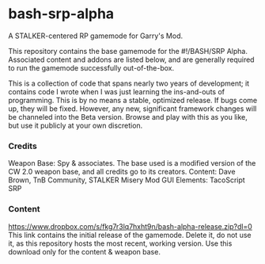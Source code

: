 # bash-srp-alpha
A STALKER-centered RP gamemode for Garry's Mod.

This repository contains the base gamemode for the #!/BASH/SRP Alpha. Associated content and addons are listed below, and are generally required to run the gamemode successfully out-of-the-box.

This is a collection of code that spans nearly two years of development; it contains code I wrote when I was just learning the ins-and-outs of programming. This is by no means a stable, optimized release. If bugs come up, they will be fixed. However, any new, significant framework changes will be channeled into the Beta version. Browse and play with this as you like, but use it publicly at your own discretion.

### Credits
Weapon Base: Spy & associates. The base used is a modified version of the CW 2.0 weapon base, and all credits go to its creators.
Content: Dave Brown, TnB Community, STALKER Misery Mod
GUI Elements: TacoScript SRP

### Content
https://www.dropbox.com/s/fkg7r3lq7hxht9n/bash-alpha-release.zip?dl=0
This link contains the initial release of the gamemode. Delete it, do not use it, as this repository hosts the most recent, working version. Use this download only for the content & weapon base.

